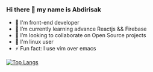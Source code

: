 ### Hi there 👋 my name is Abdirisak
- 🎨 I'm front-end developer
- 🌱 I’m currently learning advance Reactjs && Firebase
- 👯 I’m looking to collaborate on Open Source projects
- 🎨 I'm linux user
- ⚡ Fun fact: I use vim over emacs

[![Top Langs](https://github-readme-stats.vercel.app/api/top-langs/?username=xbdirisxk&layout=compact)](https://github.com/anuraghazra/github-readme-stats)

